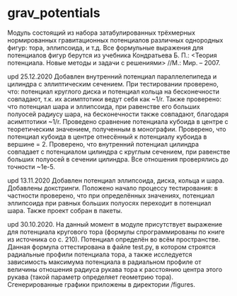 # grav_potentials
Модуль состоящий из набора затабулированных трёхмерных нормированных гравитационных потенциалов различных однородных фигур: тора, эллипсоида, и т.д. Все формульные выражения для потенциалов фигур берутся из учебника Кондратьева Б. П.: <Теория потенциала. Новые методы и задачи с решениями> //М.: Мир. – 2007.

upd 25.12.2020
Добавлен внутренний потенциал параллелепипеда и цилиндра с эллиптическим сечением. При тестировании проверено, что: потенциал круглого диска и потенциал кольца на бесконечности совпадают, т.к. их асимптотики ведут себя как ~1/r. Также проверено: что потенциал шара и эллипсоида, при равенстве его больших полуосей радиусу шара, на бесконечности также совпадают, благодаря асимптотики ~1/r. Проведено сравнение потенциала кубоида в центре с теоретическим значением, полученным в монографии. Проверено, что потенциал кубоида в центре отнесённый к потенциалу кубоида в вершине = 2. Проверено, что внутренний потенциал цилиндра совпадает с потенциалом цилиндра с круглым сечением, при равенстве больших полуосей в сечении цилиндра. Все отношения проверялись до точности ~1e-5.

upd 13.11.2020
Добавлен потенциал эллипсоида, диска, кольца и шара. Добавлены докстринги. Положено начало процессу тестирования: в частности проверено, что при определённых значениях, потенциал эллипсоида при равных больших полуосях переходит в потенциал шара. Также проект собран в пакеты.

upd 30.10.2020.
На данный момент в модуле присутствует выражение для потенциала кругового тора (формулы спрограммированы по книге из источника со с. 210). Потенциал определён во всём пространстве. Данная формула оттестирована в файле test.py, в котором строятся радиальные профили потенциала тора, а также исследуется зависимость максимума потенциала в радиальном профиле от величины отношения радиуса рукава тора к расстоянию центра этого рукава (такой параметр определяет геометрию тора). Сгенерированные графики приложены в директории /figures.
